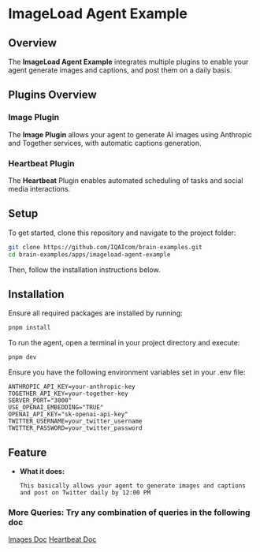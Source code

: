 # ImageLoad Agent Example

## Overview

The **ImageLoad Agent Example** integrates multiple plugins to enable your agent generate images and captions, and post them on a daily basis.

## Plugins Overview

### Image Plugin

The **Image Plugin** allows your agent to generate AI images using Anthropic and Together services, with automatic captions generation.

### Heartbeat Plugin

The **Heartbeat** Plugin enables automated scheduling of tasks and social media interactions.

## Setup

To get started, clone this repository and navigate to the project folder:

```bash
git clone https://github.com/IQAIcom/brain-examples.git
cd brain-examples/apps/imageload-agent-example
```

Then, follow the installation instructions below.

## Installation

Ensure all required packages are installed by running:

```bash
pnpm install
```

To run the agent, open a terminal in your project directory and execute:

```bash
pnpm dev
```

Ensure you have the following environment variables set in your .env file:

```env
ANTHROPIC_API_KEY=your-anthropic-key
TOGETHER_API_KEY=your-together-key
SERVER_PORT="3000"
USE_OPENAI_EMBEDDING="TRUE"
OPENAI_API_KEY="sk-openai-api-key"
TWITTER_USERNAME=your_twitter_username
TWITTER_PASSWORD=your_twitter_password
```

## Feature

- **What it does:**

  ```plaintext
  This basically allows your agent to generate images and captions and post on Twitter daily by 12:00 PM
  ```

### More Queries: Try any combination of queries in the following doc

[Images Doc](https://brain.iqai.com/plugins/image-gen)
[Heartbeat Doc](https://brain.iqai.com/plugins/heartbeat)
